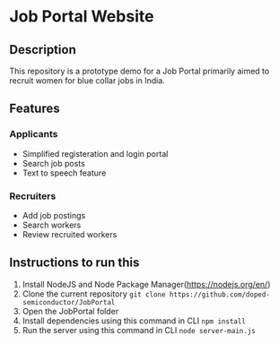 # Job Portal Website

## Description

This repository is a prototype demo for a Job Portal primarily aimed to recruit women for blue collar jobs in India.

## Features

### Applicants
* Simplified registeration and login portal
* Search job posts
* Text to speech feature

### Recruiters
* Add job postings
* Search workers
* Review recruited workers

## Instructions to run this
1. Install NodeJS and Node Package Manager(https://nodejs.org/en/)
2. Clone the current repository
```git clone https://github.com/doped-semiconductor/JobPortal```
3. Open the JobPortal folder
4. Install dependencies using this command in CLI
```npm install```
5. Run the server using this command in CLI
```node server-main.js```